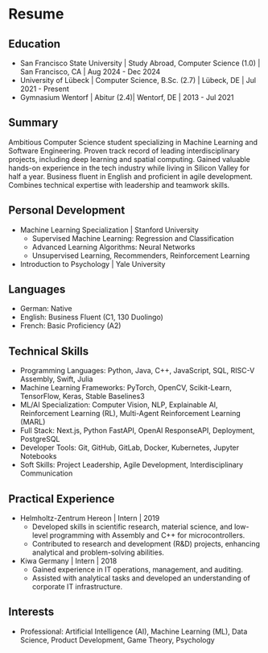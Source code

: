 # Resume

## Education

- San Francisco State University | Study Abroad, Computer Science (1.0) | San Francisco, CA | Aug 2024 - Dec 2024
- University of Lübeck | Computer Science, B.Sc. (2.7) | Lübeck, DE | Jul 2021 - Present
- Gymnasium Wentorf | Abitur (2.4)| Wentorf, DE | 2013 - Jul 2021

## Summary

Ambitious Computer Science student specializing in Machine Learning and Software Engineering. Proven track record of leading interdisciplinary projects, including deep learning and spatial computing. Gained valuable hands-on experience in the tech industry while living in Silicon Valley for half a year. Business fluent in English and proficient in agile development. Combines technical expertise with leadership and teamwork skills.

## Personal Development

- Machine Learning Specialization | Stanford University
  - Supervised Machine Learning: Regression and Classification
  - Advanced Learning Algorithms: Neural Networks
  - Unsupervised Learning, Recommenders, Reinforcement Learning
- Introduction to Psychology | Yale University

## Languages

- German: Native
- English: Business Fluent (C1, 130 Duolingo)
- French: Basic Proficiency (A2)

## Technical Skills

- Programming Languages: Python, Java, C++, JavaScript, SQL, RISC-V Assembly, Swift, Julia
- Machine Learning Frameworks: PyTorch, OpenCV, Scikit-Learn, TensorFlow, Keras, Stable Baselines3
- ML/AI Specialization: Computer Vision, NLP, Explainable AI, Reinforcement Learning (RL), Multi-Agent Reinforcement Learning (MARL)
- Full Stack: Next.js, Python FastAPI, OpenAI ResponseAPI, Deployment, PostgreSQL
- Developer Tools: Git, GitHub, GitLab, Docker, Kubernetes, Jupyter Notebooks
- Soft Skills: Project Leadership, Agile Development, Interdisciplinary Communication

## Practical Experience

- Helmholtz-Zentrum Hereon | Intern | 2019
  - Developed skills in scientific research, material science, and low-level programming with Assembly and C++ for microcontrollers.
  - Contributed to research and development (R&D) projects, enhancing analytical and problem-solving abilities.
- Kiwa Germany | Intern | 2018
  - Gained experience in IT operations, management, and auditing.
  - Assisted with analytical tasks and developed an understanding of corporate IT infrastructure.

## Interests

- Professional: Artificial Intelligence (AI), Machine Learning (ML), Data Science, Product Development, Game Theory, Psychology
